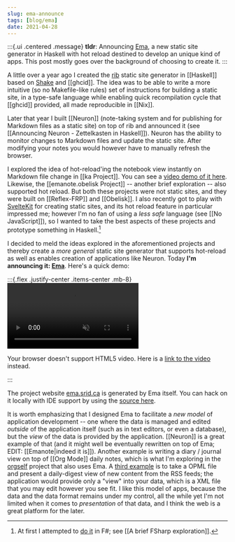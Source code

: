 ```yaml
---
slug: ema-announce
tags: [blog/ema]
date: 2021-04-28
---
```


:::{.ui .centered .message}
**tldr**: Announcing [Ema](https://ema.srid.ca/), a new static site generator in Haskell with hot reload destined to develop an unique kind of apps. This post mostly goes over the background of choosing to create it.
:::

A little over a year ago I created the [rib](https://github.com/srid/rib) static site generator in [[Haskell]] based on [Shake](https://shakebuild.com/) and [[ghcid]]. The idea was to be able to write a more intuitive (so no Makefile-like rules) set of instructions for building a static site, in a type-safe language while enabling quick recompilation cycle that [[ghcid]] provided, all made reproducible in [[Nix]].

Later that year I built [[Neuron]] (note-taking system and for publishing for Markdown files as a static site) on top of rib and announced it (see [[Announcing Neuron - Zettelkasten in Haskell]]). Neuron has the ability to monitor changes to Markdown files and update the static site. After modifying your notes you would however have to manually refresh the browser.

I explored the idea of hot-reload'ing the notebook view instantly on Markdown file change in [[ka Project]]. You can see a [video demo of it here](https://ka.srid.ca/Ka.html). Likewise, the [[emanote.obelisk Project]] -- another brief exploration -- also supported hot reload. But both these projects were not static sites, and they were built on [[Reflex-FRP]] and [[Obelisk]]. I also recently got to play with [SvelteKit](https://kit.svelte.dev/) for creating static sites, and its hot reload feature in particular impressed me; however I'm no fan of using a *less safe* language (see [[No JavaScript]]), so I wanted to take the best aspects of these projects and prototype something in Haskell.[^fsharp]

[^fsharp]: At first I attempted to [do it](https://github.com/srid/Feather) in F#; see [[A brief FSharp exploration]].

I decided to meld the ideas explored in the aforementioned projects and thereby create a *more general* static site generator that supports hot-reload as well as enables creation of applications like Neuron. Today **I'm announcing it: [Ema](https://ema.srid.ca/)**. Here's a quick demo:

:::{.flex .justify-center .items-center .mb-8}
<video autoplay="" loop="" muted="">
  <source src="https://ema.srid.ca/static/ema-demo.mp4" />
  <p>Your browser doesn't support HTML5 video. Here is a <a href="https://ema.srid.ca/static/ema-demo.mp4">link to the video</a> instead.</p>
</video>
:::

The project website [ema.srid.ca](https://ema.srid.ca/) is generated by Ema itself. You can hack on it locally with IDE support by using the [source here](https://github.com/srid/ema-docs). 

It is worth emphasizing that I designed Ema to facilitate a *new model* of application development -- one where the data is managed and edited *outside* of the application itself (such as in text editors, or even a database), but the *view* of the data is provided by the application. [[Neuron]] is a great example of that (and it might well be eventually rewritten on top of Ema; EDIT: [[Emanote|indeed it is]]). Another example is writing a diary / journal view on top of [[Org Mode]] daily notes, which is what I'm exploring in the [orgself](https://github.com/srid/orgself) project that also uses Ema. A [third example](https://github.com/srid/ema/issues/10) is to take a OPML file and present a daily-digest view of new content from the RSS feeds; the application would provide only a "view" into your data, which is a XML file that you may edit however you see fit. I like this model of apps, because the data and the data format remains under my control, all the while yet I'm not limited when it comes to _presentation_ of that data, and I think the web is a great platform for the later.

